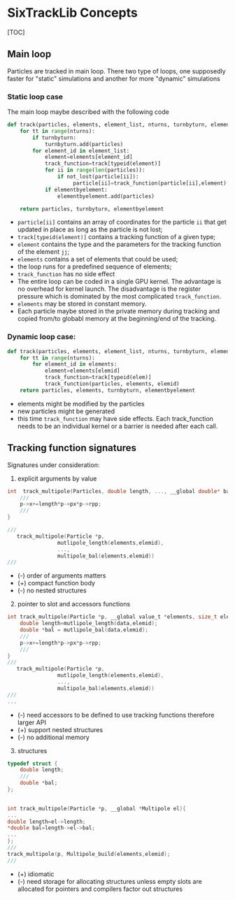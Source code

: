 # SixTrackLib Concepts

[TOC]

## Main loop

Particles are tracked in main loop. There two type of loops, one supposedly faster for "static" simulations and another for more "dynamic"  simulations

### Static loop case

The main loop maybe described with the following code

```python
def track(particles, elements, element_list, nturns, turnbyturn, elementbyelement):
    for tt in range(nturns):
        if turnbyturn:
            turnbyturn.add(particles)
        for element_id in element_list:
            element=elements[element_id]
            track_function=track[typeid(element)]
            for ii in range(len(particles)):
                if not_lost(particle[ii]):
                     particle[ii]=track_function(particle[ii],element)
            if elementbyelement:
                elementbyelement.add(particles)

    return particles, turnbyturn, elementbyelement
```

- `particle[ii]` contains an array of coordinates for the particle `ii` that get updated in place as long as the particle is not lost;
- `track[typeid(element)]` contains a tracking function of a given type;
- `element` contains the type and the parameters for the tracking function of the element `jj`;
- `elements` contains a set of elements that could be used;
- the loop runs for a predefined sequence of elements;
- `track_function` has no side effect
- The entire loop can be coded in a single GPU kernel. The advantage is no overhead for kernel launch. The disadvantage is the register pressure which is dominated by  the most complicated `track_function`.
- `elements` may be stored in constant memory.
- Each particle maybe stored in the private memory during tracking and copied from/to globabl memory at the beginning/end of the tracking.

### Dynamic loop case:

```python
def track(particles, elements, element_list, nturns, turnbyturn, elementbyelement):
    for tt in range(nturns):
        for element_id in elements:
            element=elements[elemid]
            track_function=track[typeid(elem)]
            track_function(particles, elements, elemid)
    return particles, elements, turnbyturn, elementbyelement
```

- elements might be modified by the particles
- new particles might be generated
- this time `track_function` may have side effects. Each track_function needs to be an individual kernel or a barrier is needed after each call.

## Tracking function signatures

Signatures under consideration:

1. explicit arguments by value
```c
int  track_multipole(Particles, double length, ..., __global double* bal){
    ///
    p->x+=length*p->px*p->rpp;
    ///
}

///
   track_multipole(Particle *p,
                mutlipole_length(elements,elemid),
                ...,
                multipole_bal(elements,elemid))
///


```
   - (-) order of arguments matters
   - (+) compact function body
   - (-) no nested structures
2. pointer to slot and accessors functions
```c
int track_multipole(Particle *p, __global value_t *elements, size_t elemid ){
    double length=mutlipole_length(data,elemid);
    double *bal = mutlipole_bal(data,elemid);
    ///
    p->x+=length*p->px*p->rpp;
    ///
}
///
   track_multipole(Particle *p,
                mutlipole_length(elements,elemid),
                ...,
                multipole_bal(elements,elemid))
///
...
```
   - (-) need accessors to be defined to use tracking functions therefore larger API
   - (+) support nested structures
   - (-) no additional memory
3. structures
```c
typedef struct {
    double length;
    ///
    double *bal;
};
  

int track_multipole(Particle *p, __global *Multipole el){
...
double length=el->length;
*double bal=length->el->bal;
...
};
///
track_multipole(p, Multipole_build(elements,elemid);
///


```
   - (+) idiomatic
   -  (-) need storage for allocating structures unless empty slots are allocated for pointers and compilers factor out structures

